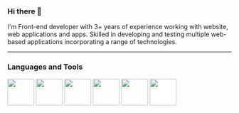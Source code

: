 ### Hi there 👋 

  I'm Front-end developer with 3+ years of experience working with website, web applications and apps. Skilled in
developing and testing multiple web-based applications incorporating a range of technologies.

<hr>
<h3>Languages and Tools</h3>
<p>   
   <img width="60px" height="60px" src="https://cdn.jsdelivr.net/gh/devicons/devicon/icons/html5/html5-plain.svg"/>
   <img width="60px" height="60px" src="https://cdn.jsdelivr.net/gh/devicons/devicon/icons/css3/css3-plain.svg"/> 
    <img width="60px" height="60px" src="https://cdn.jsdelivr.net/gh/devicons/devicon/icons/react/react-original.svg"/> 
  <img width="60px" height="60px" src="https://cdn.jsdelivr.net/gh/devicons/devicon/icons/typescript/typescript-plain.svg"/> 
    <img width="60px" height="60px" src="https://cdn.jsdelivr.net/gh/devicons/devicon/icons/git/git-original.svg"/> 
   <img width="60px" height="60px" style="background:white" src="https://cdn.jsdelivr.net/gh/devicons/devicon/icons/github/github-original.svg"/> 

  
</p>
 


